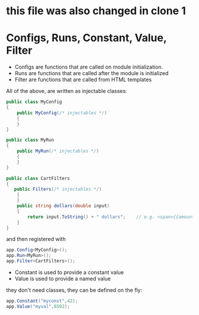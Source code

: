 # this file was also changed in clone 1
# Configs, Runs, Constant, Value, Filter 

- Configs are functions that are called on module initialization. 
- Runs are functions that are called after the module is initialized
- Filter are functions that are called from HTML templates

All of the above, are written as injectable classes:

```C#
public class MyConfig
{               
    public MyConfig(/* injectables */)
    {
    }
}                 

public class MyRun
{               
    public MyRun(/* injectables */)
    {
    }
}                 

public class CartFilters
{                
   public Filters(/* injectables */)
	{
	}
	public string dollars(double input)
    {
        return input.ToString() + " dollars";    // e.g. <span>{{amount | dollars }}<span>
    }
}                 
```

and then registered with

```C#
app.Config<MyConfig>();
app.Run<MyRun>();
app.Filter<CartFilters>();
```

- Constant is used to provide a constant value
- Value is used to provide a named value

they don't need classes, they can be defined on the fly:

```C#
app.Constant("myconst",42);
app.Value("myval",6502);
```


